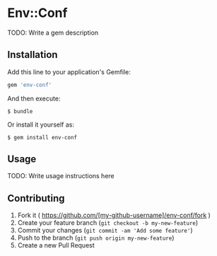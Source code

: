 # Env::Conf

TODO: Write a gem description

## Installation

Add this line to your application's Gemfile:

```ruby
gem 'env-conf'
```

And then execute:

    $ bundle

Or install it yourself as:

    $ gem install env-conf

## Usage

TODO: Write usage instructions here

## Contributing

1. Fork it ( https://github.com/[my-github-username]/env-conf/fork )
2. Create your feature branch (`git checkout -b my-new-feature`)
3. Commit your changes (`git commit -am 'Add some feature'`)
4. Push to the branch (`git push origin my-new-feature`)
5. Create a new Pull Request
